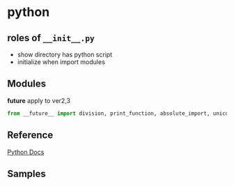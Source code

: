 # python
## roles of `__init__.py`

- show directory has python script
- initialize when import modules

## Modules
**__future__**
apply to ver2,3
```python
from __future__ import division, print_function, absolute_import, unicode_literals
```

## Reference
[Python Docs](https://docs.python.org/3/)

## Samples
<script src="https://gist-it.appspot.com/https://github.com/ymmmtym/engneer-tutorial/blob/master/scripts/backend/python/lib/scraping.py"></script>
